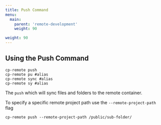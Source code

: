 ```yaml
---
title: Push Command
menu:
  main:
    parent: 'remote-development'
    weight: 90

weight: 90
---
```

## Using the Push Command

```
cp-remote push
cp-remote pu #alias
cp-remote sync #alias
cp-remote sy #alias
```

The `push` which will sync files and folders to the remote container.

To specify a specific remote project path use the `--remote-project-path` flag
```
cp-remote push --remote-project-path /public/sub-folder/
```